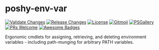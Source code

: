 # poshy-env-var

[![Validate Changes](https://github.com/pwshrc/poshy-env-var/actions/workflows/validate.yml/badge.svg)](https://github.com/pwshrc/poshy-env-var/actions/workflows/validate.yml)
[![Release Changes](https://github.com/pwshrc/poshy-env-var/actions/workflows/release.yml/badge.svg)](https://github.com/pwshrc/poshy-env-var/actions/workflows/release.yml)
[![License](https://img.shields.io/github/license/pwshrc/poshy-env-var)](./LICENSE.txt)
[![Gitmoji](https://img.shields.io/badge/gitmoji-%20😜%20😍-FFDD67.svg?style=flat-square)](https://gitmoji.carloscuesta.me/)
[![PSGallery](https://img.shields.io/powershellgallery/dt/poshy-env-var.svg)](https://www.powershellgallery.com/packages/poshy-env-var)
[![PRs Welcome](https://img.shields.io/badge/PRs-welcome-brightgreen.svg?style=flat-square)](http://makeapullrequest.com)
[![Awesome Badges](https://img.shields.io/badge/badges-awesome-green.svg)](https://github.com/Naereen/badges)

Ergonomic cmdlets for assigning, retrieving, and deleting environment variables - including path-munging for arbitrary PATH variables.

